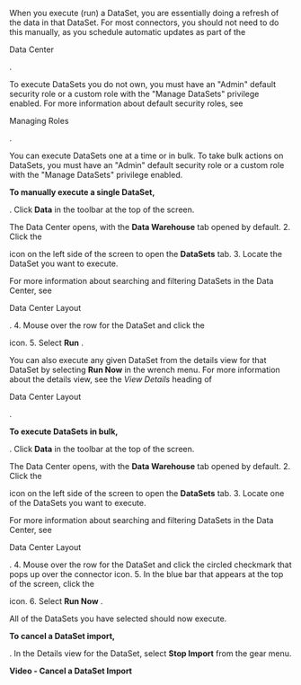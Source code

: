 

When you execute (run) a DataSet, you are essentially doing a refresh of the data in that DataSet. For most connectors, you should not need to do this manually, as you schedule automatic updates as part of the

Data Center

.


 To execute DataSets you do not own, you must have an "Admin" default security role or a custom role with the "Manage DataSets" privilege enabled. For more information about default security roles, see

Managing Roles

.


 You can execute DataSets one at a time or in bulk. To take bulk actions on DataSets, you must have an "Admin" default security role or a custom role with the "Manage DataSets" privilege enabled.


**To manually execute a single DataSet,**

. Click
 **Data**
 in the toolbar at the top of the screen.


 The Data Center opens, with the
 **Data Warehouse**
 tab opened by default.
2. Click the

icon on the left side of the screen to open the
 **DataSets**
 tab.
3. Locate the DataSet you want to execute.


 For more information about searching and filtering DataSets in the Data Center, see

Data Center Layout

.
4. Mouse over the row for the DataSet and click the

icon.
5. Select
 **Run**
 .

You can also execute any given DataSet from the details view for that DataSet by selecting
 **Run Now**
 in the wrench menu. For more information about the details view, see the
 *View Details*
 heading of

Data Center Layout

.


**To execute DataSets in bulk,**

. Click
 **Data**
 in the toolbar at the top of the screen.


 The Data Center opens, with the
 **Data Warehouse**
 tab opened by default.
2. Click the

icon on the left side of the screen to open the
 **DataSets**
 tab.
3. Locate one of the DataSets you want to execute.


 For more information about searching and filtering DataSets in the Data Center, see

Data Center Layout

.
4. Mouse over the row for the DataSet and click the circled checkmark that pops up over the connector icon.
5. In the blue bar that appears at the top of the screen, click the

icon.
6. Select
 **Run Now**
 .

All of the DataSets you have selected should now execute.


**To cancel a DataSet import,**

. In the Details view for the DataSet, select
 **Stop Import**
 from the gear menu.


**Video - Cancel a DataSet Import**


